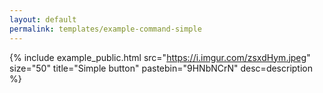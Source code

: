 ```yaml
---
layout: default
permalink: templates/example-command-simple
---
```

<!-- Don't include the front matter above -->

<!-- This simple line below will display an image and pastebin embed -->
<!-- src = full path to the Imgur image, i.e. https://i.imgur.com/zsxdHym.jpeg -->
<!-- size = resize image if it's too large (which it should not be in the first place). Valid values are 25, 50 and 75 (percentage). -->
<!-- title = title, will be displayed as a button and title of the modal -->
<!-- pastebin = the pastebin unique ID, NOT the whole url, i.e. https://pastebin.com/HVRnqeJx will be just HVRnqeJx -->
<!-- If you're NOT including pastebin, delete the pastebin="X" key completely -->
<!-- Do not change anything else -->
{% include example_public.html src="https://i.imgur.com/zsxdHym.jpeg" size="50" title="Simple button" pastebin="9HNbNCrN" desc=description %} 
